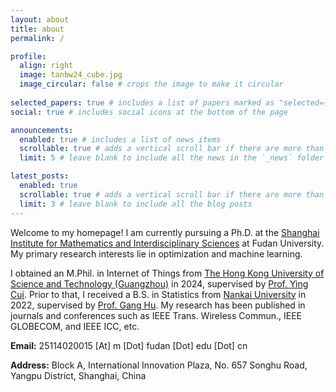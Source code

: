 ```yaml
---
layout: about
title: about
permalink: /

profile:
  align: right
  image: tanbw24_cube.jpg
  image_circular: false # crops the image to make it circular
  
selected_papers: true # includes a list of papers marked as "selected={true}"
social: true # includes social icons at the bottom of the page

announcements:
  enabled: true # includes a list of news items
  scrollable: true # adds a vertical scroll bar if there are more than 3 news items
  limit: 5 # leave blank to include all the news in the `_news` folder

latest_posts:
  enabled: true
  scrollable: true # adds a vertical scroll bar if there are more than 3 new posts items
  limit: 3 # leave blank to include all the blog posts
---
```


Welcome to my homepage! I am currently pursuing a Ph.D. at the <a href='https://www.simis.cn/'>Shanghai Institute for Mathematics and Interdisciplinary Sciences</a> at Fudan University. My primary research interests lie in optimization and machine learning.

I obtained an M.Phil. in Internet of Things from <a href='https://www.hkust-gz.edu.cn/
'>The Hong Kong University of Science and Technology (Guangzhou)</a> in 2024, supervised by <a href='https://personal.hkust-gz.edu.cn/yingcui/index.html'>Prof. Ying Cui</a>. Prior to that, I received a B.S. in Statistics from <a href='https://en.nankai.edu.cn/
'>Nankai University</a> in 2022, supervised by <a href='https://my.nankai.edu.cn/stat/hg/list.htm'>Prof. Gang Hu</a>. My research has been published in journals and conferences such as IEEE Trans. Wireless Commun., IEEE GLOBECOM, and IEEE ICC, etc.

**Email:** 25114020015 [At] m [Dot] fudan [Dot] edu [Dot] cn

**Address:** Block A, International Innovation Plaza, No. 657 Songhu Road, Yangpu District, Shanghai, China


[//]: # (Write your biography here. Tell the world about yourself. Link to your favorite [subreddit]&#40;http://reddit.com&#41;. You can put a picture in, too. The code is already in, just name your picture `prof_pic.jpg` and put it in the `img/` folder.)

[//]: # (Put your address / P.O. box / other info right below your picture. You can also disable any of these elements by editing `profile` property of the YAML header of your `_pages/about.md`. Edit `_bibliography/papers.bib` and Jekyll will render your [publications page]&#40;/al-folio/publications/&#41; automatically.)

[//]: # (Link to your social media connections, too. This theme is set up to use [Font Awesome icons]&#40;https://fontawesome.com/&#41; and [Academicons]&#40;https://jpswalsh.github.io/academicons/&#41;, like the ones below. Add your Facebook, Twitter, LinkedIn, Google Scholar, or just disable all of them.)
